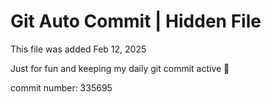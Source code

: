 # Git Auto Commit | Hidden File

This file was added Feb 12, 2025

Just for fun and keeping my daily git commit active 🤪

commit number: 335695

